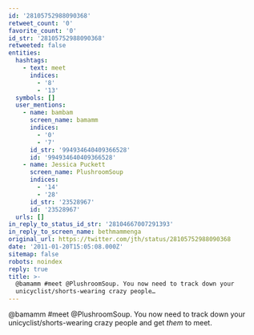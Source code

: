 ```yaml
---
id: '28105752988090368'
retweet_count: '0'
favorite_count: '0'
id_str: '28105752988090368'
retweeted: false
entities:
  hashtags:
    - text: meet
      indices:
        - '8'
        - '13'
  symbols: []
  user_mentions:
    - name: bambam
      screen_name: bamamm
      indices:
        - '0'
        - '7'
      id_str: '994934640409366528'
      id: '994934640409366528'
    - name: Jessica Puckett
      screen_name: PlushroomSoup
      indices:
        - '14'
        - '28'
      id_str: '23528967'
      id: '23528967'
  urls: []
in_reply_to_status_id_str: '28104667007291393'
in_reply_to_screen_name: bethmammenga
original_url: https://twitter.com/jth/status/28105752988090368
date: '2011-01-20T15:05:08.000Z'
sitemap: false
robots: noindex
reply: true
title: >-
  @bamamm #meet @PlushroomSoup. You now need to track down your
  unicyclist/shorts-wearing crazy people…
---
```


@bamamm #meet @PlushroomSoup. You now need to track down your unicyclist/shorts-wearing crazy people and get *them* to meet.
